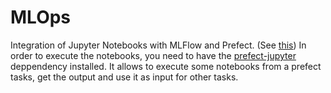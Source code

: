 # MLOps

Integration of Jupyter Notebooks with MLFlow and Prefect. (See [this](https://github.com/datarevenue-berlin/OpenMLOps/blob/master/tutorials/basic-usage-of-jupyter-mlflow-and-prefect.md)) In order to execute the notebooks, you need to have the [prefect-jupyter](https://pypi.org/project/prefect-jupyter/) deppendency installed. It allows to execute some notebooks from a prefect tasks, get the output and use it as input for other tasks.

